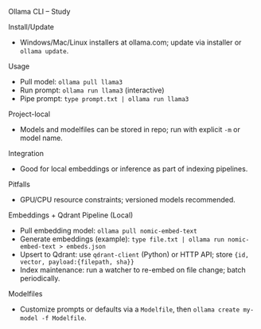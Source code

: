 Ollama CLI – Study

Install/Update
- Windows/Mac/Linux installers at ollama.com; update via installer or `ollama update`.

Usage
- Pull model: `ollama pull llama3`
- Run prompt: `ollama run llama3` (interactive)
- Pipe prompt: `type prompt.txt | ollama run llama3`

Project-local
- Models and modelfiles can be stored in repo; run with explicit `-m` or model name.

Integration
- Good for local embeddings or inference as part of indexing pipelines.

Pitfalls
- GPU/CPU resource constraints; versioned models recommended.

Embeddings + Qdrant Pipeline (Local)
- Pull embedding model: `ollama pull nomic-embed-text`
- Generate embeddings (example): `type file.txt | ollama run nomic-embed-text > embeds.json`
- Upsert to Qdrant: use `qdrant-client` (Python) or HTTP API; store `{id, vector, payload:{filepath, sha}}`
- Index maintenance: run a watcher to re-embed on file change; batch periodically.

Modelfiles
- Customize prompts or defaults via a `Modelfile`, then `ollama create my-model -f Modelfile`.

